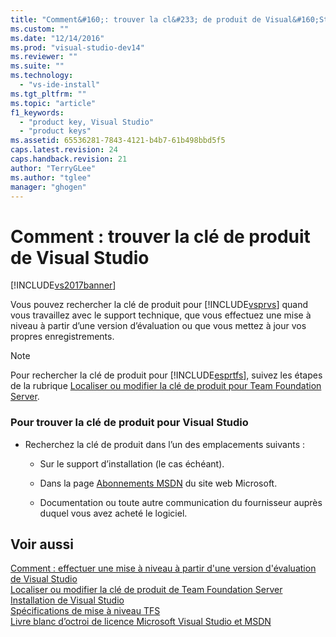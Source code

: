 ```yaml
---
title: "Comment&#160;: trouver la cl&#233; de produit de Visual&#160;Studio | Microsoft Docs"
ms.custom: ""
ms.date: "12/14/2016"
ms.prod: "visual-studio-dev14"
ms.reviewer: ""
ms.suite: ""
ms.technology: 
  - "vs-ide-install"
ms.tgt_pltfrm: ""
ms.topic: "article"
f1_keywords: 
  - "product key, Visual Studio"
  - "product keys"
ms.assetid: 65536281-7843-4121-b4b7-61b498bbd5f5
caps.latest.revision: 24
caps.handback.revision: 21
author: "TerryGLee"
ms.author: "tglee"
manager: "ghogen"
---
```

# Comment&#160;: trouver la cl&#233; de produit de Visual&#160;Studio
[!INCLUDE[vs2017banner](../code-quality/includes/vs2017banner.md)]

Vous pouvez rechercher la clé de produit pour [!INCLUDE[vsprvs](../code-quality/includes/vsprvs_md.md)] quand vous travaillez avec le support technique, que vous effectuez une mise à niveau à partir d’une version d’évaluation ou que vous mettez à jour vos propres enregistrements.  
  
> [!NOTE]
>  Pour rechercher la clé de produit pour [!INCLUDE[esprtfs](../code-quality/includes/esprtfs_md.md)], suivez les étapes de la rubrique [Localiser ou modifier la clé de produit pour Team Foundation Server](../Topic/Locate%20or%20Change%20the%20Product%20Key%20for%20Team%20Foundation%20Server.md).  
  
### Pour trouver la clé de produit pour Visual Studio  
  
-   Recherchez la clé de produit dans l’un des emplacements suivants :  
  
    -   Sur le support d’installation \(le cas échéant\).  
  
    -   Dans la page [Abonnements MSDN](http://go.microsoft.com/fwlink/?LinkId=206363) du site web Microsoft.  
  
    -   Documentation ou toute autre communication du fournisseur auprès duquel vous avez acheté le logiciel.  
  
## Voir aussi  
 [Comment : effectuer une mise à niveau à partir d'une version d'évaluation de Visual Studio](../install/how-to-upgrade-from-a-trial-edition-of-visual-studio.md)   
 [Localiser ou modifier la clé de produit de Team Foundation Server](../Topic/Locate%20or%20Change%20the%20Product%20Key%20for%20Team%20Foundation%20Server.md)   
 [Installation de Visual Studio](../Topic/Installing%20Visual%20Studio%202015.md)   
 [Spécifications de mise à niveau TFS](../Topic/TFS%20upgrade%20requirements.md)   
 [Livre blanc d’octroi de licence Microsoft Visual Studio et MSDN](http://go.microsoft.com/fwlink/?LinkId=191417)